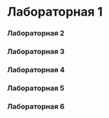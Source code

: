 # Лабораторная 1 

### Лабораторная 2

### Лабораторная 3 

### Лабораторная 4

### Лабораторная 5 

### Лабораторная 6

